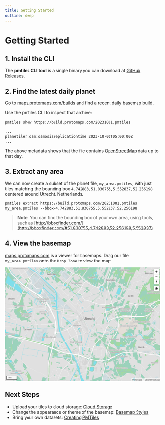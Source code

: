 ```yaml
---
title: Getting Started
outline: deep
---
```


# Getting Started

## 1. Install the CLI

The **pmtiles CLI tool** is a single binary you can download at [GitHub Releases](https://github.com/protomaps/go-pmtiles/releases).

## 2. Find the latest daily planet

Go to [maps.protomaps.com/builds](https://maps.protomaps.com/builds/) and find a recent daily basemap build.

Use the pmtiles CLI to inspect that archive:

```bash
pmtiles show https://build.protomaps.com/20231001.pmtiles
```

```
...
planetiler:osm:osmosisreplicationtime 2023-10-01T05:00:00Z
...
```

The above metadata shows that the file contains [OpenStreetMap](http://openstreetmap.org) data up to that day.

## 3. Extract any area

We can now create a subset of the planet file, `my_area.pmtiles`, with just tiles matching the bounding box `4.742883,51.830755,5.552837,52.256198` centered around Utrecht, Netherlands.

```
pmtiles extract https://build.protomaps.com/20231001.pmtiles my_area.pmtiles --bbox=4.742883,51.830755,5.552837,52.256198
```

> **Note:** You can find the bounding box of your own area, using tools, such as [http://bboxfinder.com/](http://bboxfinder.com/#51.830755,4.742883,52.256198,5.552837)

## 4. View the basemap

[maps.protomaps.com](https://maps.protomaps.com) is a viewer for basemaps. Drag our file `my_area.pmtiles` onto the `Drop Zone` to view the map:

![utrecht image](./utrecht.png)

## Next Steps

* Upload your tiles to cloud storage: [Cloud Storage](/pmtiles/cloud-storage)
* Change the appearance or theme of the basemap: [Basemap Styles](/basemaps/styles)
* Bring your own datasets: [Creating PMTiles](/pmtiles/create)
